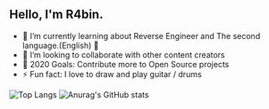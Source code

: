 <p align="center">
  <h2>
    Hello, I'm R4bin.
  </h2>
</p>


- 🌱 I’m currently learning about Reverse Engineer and The second language.(English) 🤣
- 👯 I’m looking to collaborate with other content creators
- 🥅 2020 Goals: Contribute more to Open Source projects
- ⚡ Fun fact: I love to draw and play guitar / drums

![Top Langs](https://github-readme-stats.vercel.app/api/top-langs/?username=R4bin)
![Anurag's GitHub stats](https://github-readme-stats.vercel.app/api?username=R4bin)
